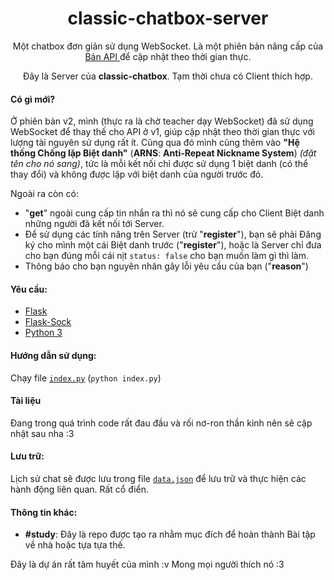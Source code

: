 <h1 align="center">classic-chatbox-server</h1>

<p align="center">Một chatbox đơn giản sử dụng WebSocket. Là một phiên bản nâng cấp của <a href="https://github.com/thanhgaming5550/classic-chatbox-server/tree/api"> Bản API </a> để cập nhật theo thời gian thực.</p>
<p align="center">Đây là Server của <b>classic-chatbox</b>. Tạm thời chưa có Client thích hợp.

<!-- Click vào <a href="https://github.com/thanhgaming5550/classic-chatbox-client">đây</a> để chuyển sang Client</p> -->
#### Có gì mới?
Ở phiên bản v2, mình (thực ra là chờ teacher dạy WebSocket) đã sử dụng WebSocket để thay thế cho API ở v1, giúp cập nhật theo thời gian thực với lượng tài nguyên sử dụng rất ít. Cũng qua đó mình cũng thêm vào **"Hệ thống Chống lặp Biệt danh"** (**ARNS**: **Anti-Repeat Nickname System**) *(đặt tên cho nó sang)*, tức là mỗi kết nối chỉ được sử dụng 1 biệt danh (có thể thay đổi) và không được lặp với biệt danh của người trước đó. 

Ngoài ra còn có:
- "**get**" ngoài cung cấp tin nhắn ra thì nó sẽ cung cấp cho Client Biệt danh những người đã kết nối tới Server.
- Để sử dụng các tính năng trên Server (trừ "**register**"), bạn sẽ phải Đăng ký cho mình một cái Biệt danh trước ("**register**"), hoặc là Server chỉ đưa cho bạn đúng mỗi cái nịt `status: false` cho bạn muốn làm gì thì làm.
- Thông báo cho bạn nguyên nhân gây lỗi yêu cầu của bạn ("**reason**") 

#### Yêu cầu:
- <a href="https://pypi.org/project/Flask/">Flask</a>
- <a href="https://pypi.org/project/flask-sock/">Flask-Sock</a>
- <a href="https://www.python.org/">Python 3</a>

#### Hướng dẫn sử dụng:
  Chạy file <a href="https://github.com/thanhgaming5550/classic-chatbox-server/blob/main/index.py">`index.py`</a> (`python index.py`)

#### Tài liệu
Đang trong quá trình code rất đau đầu và rối nơ-ron thần kinh nên sẽ cập nhật sau nha :3

#### Lưu trữ:
  Lịch sử chat sẽ được lưu trong file <a href="https://github.com/thanhgaming5550/classic-chatbox-server/blob/main/data.json">`data.json`</a> để lưu trữ và thực hiện các hành động liên quan. Rất cổ điển.
#### Thông tin khác:
- **#study**: Đây là repo được tạo ra nhằm mục đích để hoàn thành Bài tập về nhà hoặc tựa tựa thế.

Đây là dự án rất tâm huyết của mình :v Mong mọi người thích nó :3